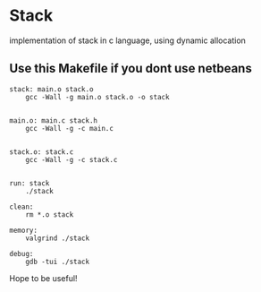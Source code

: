 # Stack
implementation of stack in c language, using dynamic allocation

## Use this Makefile if you dont use netbeans


	stack: main.o stack.o
		gcc -Wall -g main.o stack.o -o stack


	main.o: main.c stack.h
		gcc -Wall -g -c main.c


	stack.o: stack.c
		gcc -Wall -g -c stack.c


	run: stack
		./stack

	clean:
		rm *.o stack

	memory:
		valgrind ./stack

	debug:
		gdb -tui ./stack

Hope to be useful!
